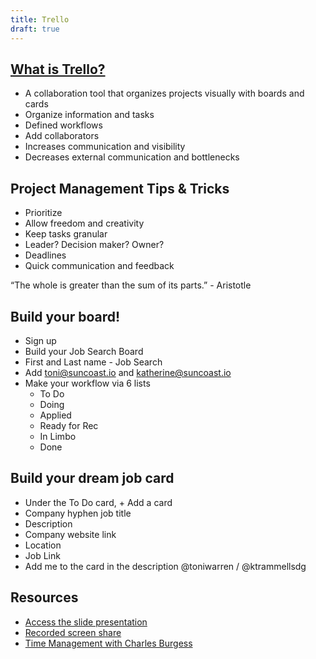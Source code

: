 ```yaml
---
title: Trello
draft: true
---
```


## [What is Trello?](https://www.youtube.com/watch?v=tVooja0Ta5I)

- A collaboration tool that organizes projects visually with boards and cards
- Organize information and tasks
- Defined workflows
- Add collaborators
- Increases communication and visibility
- Decreases external communication and bottlenecks

## Project Management Tips & Tricks

- Prioritize
- Allow freedom and creativity
- Keep tasks granular
- Leader? Decision maker? Owner?
- Deadlines
- Quick communication and feedback

“The whole is greater than the sum of its parts.” - Aristotle

## Build your board!

- Sign up
- Build your Job Search Board
- First and Last name - Job Search
- Add toni@suncoast.io and katherine@suncoast.io
- Make your workflow via 6 lists
  - To Do
  - Doing
  - Applied
  - Ready for Rec
  - In Limbo
  - Done

## Build your dream job card

- Under the To Do card, + Add a card
- Company hyphen job title
- Description
- Company website link
- Location
- Job Link
- Add me to the card in the description
  @toniwarren / @ktrammellsdg

## Resources

- [Access the slide presentation](./assets/trello.pdf)
- [Recorded screen share](https://youtu.be/tiHP3riVm40)
- [Time Management with Charles Burgess](https://youtu.be/zxcwyWl_TZ8)
